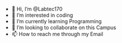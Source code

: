 - 👋 Hi, I’m @Labtec170
- 👀 I’m interested in coding
- 🌱 I’m currently learning Programming
- 💞️ I’m looking to collaborate on this Campus
- 📫 How to reach me through my Email

<!---
Labtec170/Labtec170 is a ✨ special ✨ repository because its `README.md` (this file) appears on your GitHub profile.
You can click the Preview link to take a look at your changes.
--->
